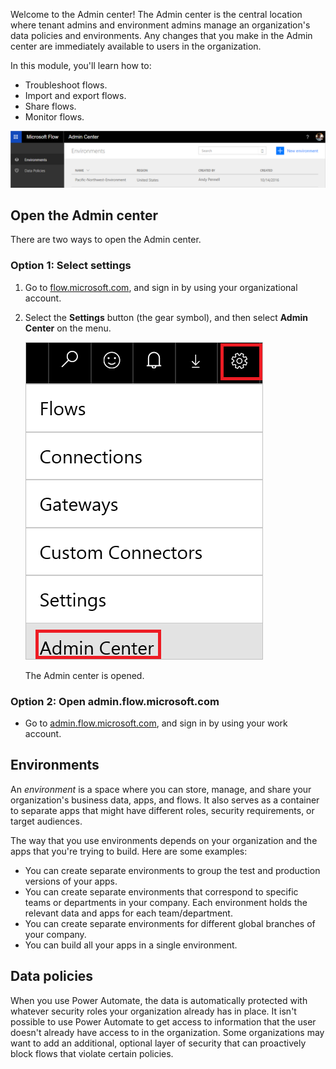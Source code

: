 Welcome to the Admin center! The Admin center is the central location where tenant admins and environment admins manage an organization's data policies and environments. Any changes that you make in the Admin center are immediately available to users in the organization.

In this module, you'll learn how to:

- Troubleshoot flows.
- Import and export flows.
- Share flows.
- Monitor flows.

![Admin center](../media/overview.png)

## Open the Admin center
There are two ways to open the Admin center.

### Option 1: Select settings

1. Go to [flow.microsoft.com](https://flow.microsoft.com), and sign in by using your organizational account.
1. Select the **Settings** button (the gear symbol), and then select **Admin Center** on the menu.

    ![Admin Center on the Settings menu](../media/settings.png)

    The Admin center is opened.

### Option 2: Open admin.flow.microsoft.com

- Go to [admin.flow.microsoft.com](https://admin.flow.microsoft.com), and sign in by using your work account.

## Environments

An *environment* is a space where you can store, manage, and share your organization's business data, apps, and flows. It also serves as a container to separate apps that might have different roles, security requirements, or target audiences.

The way that you use environments depends on your organization and the apps that you're trying to build. Here are some examples:

- You can create separate environments to group the test and production versions of your apps.
- You can create separate environments that correspond to specific teams or departments in your company. Each environment holds the relevant data and apps for each team/department.
- You can create separate environments for different global branches of your company.
- You can build all your apps in a single environment.

## Data policies

When you use Power Automate, the data is automatically protected with whatever security roles your organization already has in place. It isn't possible to use Power Automate to get access to information that the user doesn't already have access to in the organization. Some organizations may want to add an additional, optional layer of security that can proactively block flows that violate certain policies.
